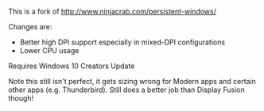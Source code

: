 This is a fork of http://www.ninjacrab.com/persistent-windows/

Changes are:
- Better high DPI support especially in mixed-DPI configurations
- Lower CPU usage

Requires Windows 10 Creators Update

Note this still isn't perfect, it gets sizing wrong for Modern apps and certain other apps (e.g. Thunderbird). Still does a better job than Display Fusion though!
